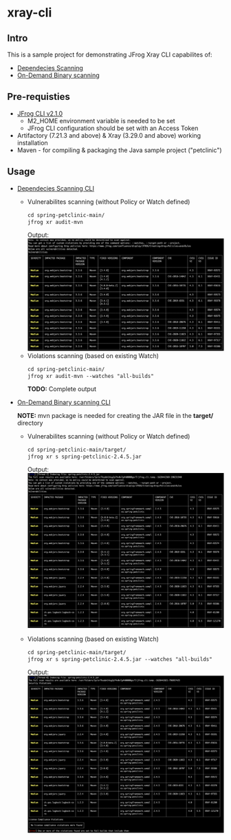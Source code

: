 # xray-cli

## Intro

This is a sample project for demonstrating JFrog Xray CLI capabilites of:
* [Dependecies Scanning](https://www.jfrog.com/confluence/display/JFROG/Xray+Dependencies+Scan)
* [On-Demand Binary scanning](https://www.jfrog.com/confluence/display/JFROG/Xray+On-Demand+Binary+Scan)

## Pre-requisties
* [JFrog CLI v2.1.0](https://www.jfrog.com/confluence/display/CLI/JFrog+CLI#JFrogCLI-DownloadandInstallationofJFrogCLI)
    * M2_HOME environment variable is needed to be set
    * JFrog CLI configuration should be set with an Access Token
* Artifactory (7.21.3 and above) & Xray (3.29.0 and above) working installation
* Maven - for compiling & packaging the Java sample project ("petclinic")

## Usage

* [Dependecies Scanning CLI](https://www.jfrog.com/confluence/display/CLI/CLI+for+JFrog+Xray#CLIforJFrogXray-AuditingMavenProjects)

    * Vulnerabilites scanning (without Policy or Watch defined)
        ```
        cd spring-petclinic-main/
        jfrog xr audit-mvn
        ```
        Output:
        ![Dependecies Scanning Output](images/ds_output.png)
    * Violations scanning (based on existing Watch)
        ```
        cd spring-petclinic-main/
        jfrog xr audit-mvn --watches "all-builds"
        ```
        **TODO:** Complete output

* [On-Demand Binary scanning CLI](https://www.jfrog.com/confluence/display/CLI/CLI+for+JFrog+Xray#CLIforJFrogXray-ScanningFilesontheLocalFileSystemScanningFiles)

    **NOTE:** mvn package is needed for creating the JAR file in the **target/** directory
    
    * Vulnerabilites scanning (without Policy or Watch defined)
        ```
        cd spring-petclinic-main/target/
        jfrog xr s spring-petclinic-2.4.5.jar
        ```
        Output:
        ![On-Demand Binary Scanning Output](images/bs_output.png)

    * Violations scanning (based on existing Watch)
        ```
        cd spring-petclinic-main/target/
        jfrog xr s spring-petclinic-2.4.5.jar --watches "all-builds"
        ```
        Output:
        ![On-Demand Binary Scanning Output](images/bs_output_watch.png)